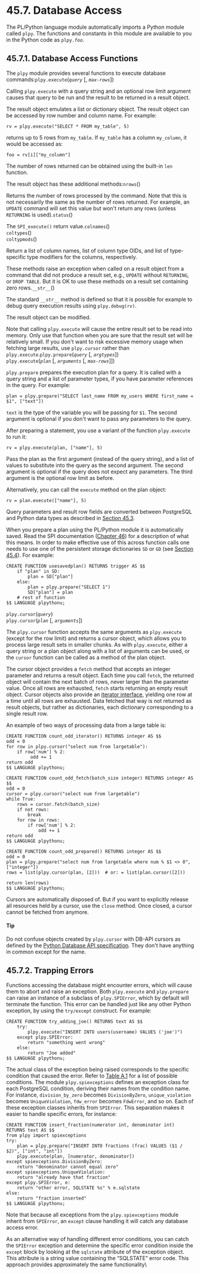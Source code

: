 # 45.7. Database Access

The PL/Python language module automatically imports a Python module called `plpy`. The functions and constants in this module are available to you in the Python code as `plpy.`_`foo`_.

## 45.7.1. Database Access Functions

The `plpy` module provides several functions to execute database commands:`plpy.execute`(_`query`_ \[, _`max-rows`_])

Calling `plpy.execute` with a query string and an optional row limit argument causes that query to be run and the result to be returned in a result object.

The result object emulates a list or dictionary object. The result object can be accessed by row number and column name. For example:

```
rv = plpy.execute("SELECT * FROM my_table", 5)
```

returns up to 5 rows from `my_table`. If `my_table` has a column `my_column`, it would be accessed as:

```
foo = rv[i]["my_column"]
```

The number of rows returned can be obtained using the built-in `len` function.

The result object has these additional methods:`nrows`()

Returns the number of rows processed by the command. Note that this is not necessarily the same as the number of rows returned. For example, an `UPDATE` command will set this value but won't return any rows (unless `RETURNING` is used).`status`()

The `SPI_execute()` return value.`colnames`()\
`coltypes`()\
`coltypmods`()

Return a list of column names, list of column type OIDs, and list of type-specific type modifiers for the columns, respectively.

These methods raise an exception when called on a result object from a command that did not produce a result set, e.g., `UPDATE` without `RETURNING`, or `DROP TABLE`. But it is OK to use these methods on a result set containing zero rows.`__str__`()

The standard `__str__` method is defined so that it is possible for example to debug query execution results using `plpy.debug(rv)`.

The result object can be modified.

Note that calling `plpy.execute` will cause the entire result set to be read into memory. Only use that function when you are sure that the result set will be relatively small. If you don't want to risk excessive memory usage when fetching large results, use `plpy.cursor` rather than `plpy.execute`.`plpy.prepare`(_`query`_ \[, _`argtypes`_])\
`plpy.execute`(_`plan`_ \[, _`arguments`_ \[, _`max-rows`_]])

`plpy.prepare` prepares the execution plan for a query. It is called with a query string and a list of parameter types, if you have parameter references in the query. For example:

```
plan = plpy.prepare("SELECT last_name FROM my_users WHERE first_name = $1", ["text"])
```

`text` is the type of the variable you will be passing for `$1`. The second argument is optional if you don't want to pass any parameters to the query.

After preparing a statement, you use a variant of the function `plpy.execute` to run it:

```
rv = plpy.execute(plan, ["name"], 5)
```

Pass the plan as the first argument (instead of the query string), and a list of values to substitute into the query as the second argument. The second argument is optional if the query does not expect any parameters. The third argument is the optional row limit as before.

Alternatively, you can call the `execute` method on the plan object:

```
rv = plan.execute(["name"], 5)
```

Query parameters and result row fields are converted between PostgreSQL and Python data types as described in [Section 45.3](https://www.postgresql.org/docs/12/plpython-data.html).

When you prepare a plan using the PL/Python module it is automatically saved. Read the SPI documentation ([Chapter 46](https://www.postgresql.org/docs/12/spi.html)) for a description of what this means. In order to make effective use of this across function calls one needs to use one of the persistent storage dictionaries `SD` or `GD` (see [Section 45.4](https://www.postgresql.org/docs/12/plpython-sharing.html)). For example:

```
CREATE FUNCTION usesavedplan() RETURNS trigger AS $$
    if "plan" in SD:
        plan = SD["plan"]
    else:
        plan = plpy.prepare("SELECT 1")
        SD["plan"] = plan
    # rest of function
$$ LANGUAGE plpythonu;
```

`plpy.cursor`(_`query`_)\
`plpy.cursor`(_`plan`_ \[, _`arguments`_])

The `plpy.cursor` function accepts the same arguments as `plpy.execute` (except for the row limit) and returns a cursor object, which allows you to process large result sets in smaller chunks. As with `plpy.execute`, either a query string or a plan object along with a list of arguments can be used, or the `cursor` function can be called as a method of the plan object.

The cursor object provides a `fetch` method that accepts an integer parameter and returns a result object. Each time you call `fetch`, the returned object will contain the next batch of rows, never larger than the parameter value. Once all rows are exhausted, `fetch` starts returning an empty result object. Cursor objects also provide an [iterator interface](https://docs.python.org/library/stdtypes.html#iterator-types), yielding one row at a time until all rows are exhausted. Data fetched that way is not returned as result objects, but rather as dictionaries, each dictionary corresponding to a single result row.

An example of two ways of processing data from a large table is:

```
CREATE FUNCTION count_odd_iterator() RETURNS integer AS $$
odd = 0
for row in plpy.cursor("select num from largetable"):
    if row['num'] % 2:
         odd += 1
return odd
$$ LANGUAGE plpythonu;

CREATE FUNCTION count_odd_fetch(batch_size integer) RETURNS integer AS $$
odd = 0
cursor = plpy.cursor("select num from largetable")
while True:
    rows = cursor.fetch(batch_size)
    if not rows:
        break
    for row in rows:
        if row['num'] % 2:
            odd += 1
return odd
$$ LANGUAGE plpythonu;

CREATE FUNCTION count_odd_prepared() RETURNS integer AS $$
odd = 0
plan = plpy.prepare("select num from largetable where num % $1 <> 0", ["integer"])
rows = list(plpy.cursor(plan, [2]))  # or: = list(plan.cursor([2]))

return len(rows)
$$ LANGUAGE plpythonu;
```

Cursors are automatically disposed of. But if you want to explicitly release all resources held by a cursor, use the `close` method. Once closed, a cursor cannot be fetched from anymore.

#### Tip

Do not confuse objects created by `plpy.cursor` with DB-API cursors as defined by the [Python Database API specification](https://www.python.org/dev/peps/pep-0249/). They don't have anything in common except for the name.

## 45.7.2. Trapping Errors

Functions accessing the database might encounter errors, which will cause them to abort and raise an exception. Both `plpy.execute` and `plpy.prepare` can raise an instance of a subclass of `plpy.SPIError`, which by default will terminate the function. This error can be handled just like any other Python exception, by using the `try/except` construct. For example:

```
CREATE FUNCTION try_adding_joe() RETURNS text AS $$
    try:
        plpy.execute("INSERT INTO users(username) VALUES ('joe')")
    except plpy.SPIError:
        return "something went wrong"
    else:
        return "Joe added"
$$ LANGUAGE plpythonu;
```

The actual class of the exception being raised corresponds to the specific condition that caused the error. Refer to [Table A.1](https://www.postgresql.org/docs/12/errcodes-appendix.html#ERRCODES-TABLE) for a list of possible conditions. The module `plpy.spiexceptions` defines an exception class for each PostgreSQL condition, deriving their names from the condition name. For instance, `division_by_zero` becomes `DivisionByZero`, `unique_violation` becomes `UniqueViolation`, `fdw_error` becomes `FdwError`, and so on. Each of these exception classes inherits from `SPIError`. This separation makes it easier to handle specific errors, for instance:

```
CREATE FUNCTION insert_fraction(numerator int, denominator int) RETURNS text AS $$
from plpy import spiexceptions
try:
    plan = plpy.prepare("INSERT INTO fractions (frac) VALUES ($1 / $2)", ["int", "int"])
    plpy.execute(plan, [numerator, denominator])
except spiexceptions.DivisionByZero:
    return "denominator cannot equal zero"
except spiexceptions.UniqueViolation:
    return "already have that fraction"
except plpy.SPIError, e:
    return "other error, SQLSTATE %s" % e.sqlstate
else:
    return "fraction inserted"
$$ LANGUAGE plpythonu;
```

Note that because all exceptions from the `plpy.spiexceptions` module inherit from `SPIError`, an `except` clause handling it will catch any database access error.

As an alternative way of handling different error conditions, you can catch the `SPIError` exception and determine the specific error condition inside the `except` block by looking at the `sqlstate` attribute of the exception object. This attribute is a string value containing the “SQLSTATE” error code. This approach provides approximately the same functionality\
